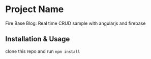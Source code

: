 # Project Name

Fire Base Blog: Real time CRUD sample with angularjs and firebase

## Installation & Usage

clone this repo and run `npm install`

